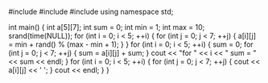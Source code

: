 #include <iostream>
#include <ctime> 
#include <cstdlib>
using namespace std;

int main()
{
	int a[5][7];
	int sum = 0;
	int min = 1;
	int max = 10;
	srand(time(NULL));
	for (int i = 0; i < 5; ++i) {
		for (int j = 0; j < 7; ++j) {
			a[i][j] = min + rand() % (max - min + 1);
		}
	}
	for (int i = 0; i < 5; ++i) {
		sum = 0;
		for (int j = 0; j < 7; ++j) {
			sum = a[i][j] + sum;
		}
		cout << "for " << i << " sum = " << sum << endl;
	}
	for (int i = 0; i < 5; ++i) {
		for (int j = 0; j < 7; ++j) {
			cout << a[i][j] << ' ';
		}
		cout << endl;
	}
}
